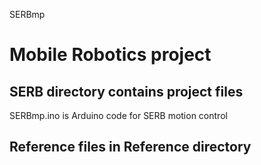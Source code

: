 SERBmp
# Mobile Robotics project

## SERB directory contains project files
  SERBmp.ino is Arduino code for SERB motion control 
  

## Reference files in Reference directory


